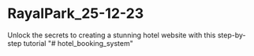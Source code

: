 # RayalPark_25-12-23
Unlock the secrets to creating a stunning hotel website with this step-by-step tutorial
"# hotel_booking_system" 
